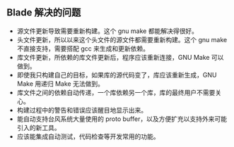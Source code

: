 Blade 解决的问题
-----------------
* 源文件更新导致需要重新构建。这个 gnu make 都能解决得很好。
* 头文件更新，所以以来这个头文件的源文件都需要重新构建。这个 gnu make 不直接支持，需要搭配 gcc 来生成和更新依赖。
* 库文件更新，所依赖的库文件更新后，程序应该重新连接，GNU Make 可以做到。
* 即使我只构建自己的目标，如果库的源代码变了，库应该重新生成，GNU Make 用递归 Make 无法做到。
* 库文件之间的依赖自动传递，一个库依赖另一个库，库的最终用户不需要关心。
* 构建过程中的警告和错误应该醒目地显示出来。
* 能自动支持台风系统大量使用的 proto buffer，以及方便扩充以支持外来可能引入的新工具。
* 应该能集成自动测试，代码检查等开发常用的功能。
